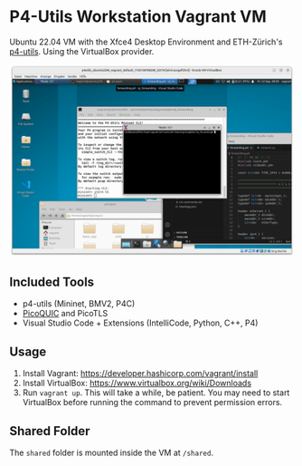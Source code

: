 # P4-Utils Workstation Vagrant VM

Ubuntu 22.04 VM with the Xfce4 Desktop Environment and ETH-Zürich's [p4-utils](https://github.com/nsg-ethz/p4-utils). Using the VirtualBox provider.

<img src="screenshot.png" width="600px" />

## Included Tools

- p4-utils (Mininet, BMV2, P4C)
- [PicoQUIC](https://github.com/private-octopus/picoquic) and PicoTLS 
- Visual Studio Code + Extensions (IntelliCode, Python, C++, P4)

## Usage

1. Install Vagrant: https://developer.hashicorp.com/vagrant/install
2. Install VirtualBox: https://www.virtualbox.org/wiki/Downloads
3. Run `vagrant up`. This will take a while, be patient. You may need to start VirtualBox before running the command to prevent permission errors.

## Shared Folder

The `shared` folder is mounted inside the VM at `/shared`.
